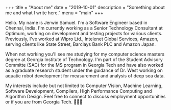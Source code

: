 +++
title = "About me"
date = "2019-10-01"
description = "Something about me and what I write here."
menu = "main"
+++

Hello. My name is  Jerwin Samuel. I'm a Software Engineer based in Chennai, India. I'm currently working as a Senior Technology Consultant at Optimum, working on development and testing projects for various clients. Previously, I've worked at Wipro Ltd., Intelenet Global Services, Amazon, serving clients like State Street, Barclays Bank PLC and Amazon Japan.

When not working you'll see me studying for my computer science masters degree at Georgia Institute of Technology. I'm part of the Student Advisory Committe (SAC) for the MS program in Georgia Tech and have also worked as a graduate research student under the guidance of Dr. West working on aquatic robot development for measurement and analysis of deep sea data.

My interests include but not limited to Computer Vision, Machine Learning, Software Development, Compilers, High Performance Computing and Algorithm Design. Feel free to connect to discuss employment opportunities or if you are from Georgia Tech. 👨🏽‍🎓